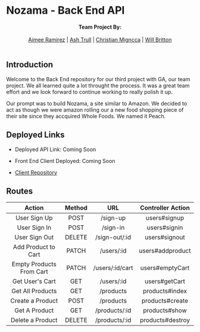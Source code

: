 # Nozama - Back End API

<p align="center">
  <b>Team Project By: </b><br><br>
  <a href="https://github.com/Aimeelr08">Aimee Ramirez</a> |
  <a href="https://github.com/ashtrull">Ash Trull</a> |
  <a href="https://github.com/cmigz">Christian Migncca</a> |
  <a href="https://github.com/wjbritton">Will Britton</a>
  <br><br>
</p>

## Introduction

Welcome to the Back End repository for our third project with GA, our team project.  We all learned quite a lot throught the process.  It was a great team effort and we look forward to continue working to really polish it up.

Our prompt was to build Nozama, a site similar to Amazon.  We decided to act as though we were amazon rolling our a new food shopping piece of their site since they accquired Whole Foods.  We named it Peach.

## Deployed Links

- Deployed API Link: Coming Soon

- Front End Client Deployed: Coming Soon

- [Client Repository](https://github.com/wdi-team-project/nozama-client)

## Routes

|          Action          | Method |       URL       | Controller Action |
|:------------------------:|:------:|:---------------:|:-----------------:|
|       User Sign Up       |  POST  |     /sign-up    |    users#signup   |
|       User Sign In       |  POST  |     /sign-in    |    users#signin   |
|       User Sign Out      | DELETE |  /sign-out/:id  |   users#signout   |
|    Add Product to Cart   |  PATCH |    /users/:id   |  users#addproduct |
| Empty Products From Cart |  PATCH | /users/:id/cart |  users#emptyCart  |
|      Get User's Cart     |   GET  |    /users/:id   |   users#getCart   |
|     Get All Products     |   GET  |    /products    |   products#index  |
|     Create a Product     |  POST  |    /products    |  products#create  |
|      Get A Product       |   GET  |  /products/:id  |   products#show   |
|     Delete a Product     | DELETE |  /products/:id  |  products#destroy |
